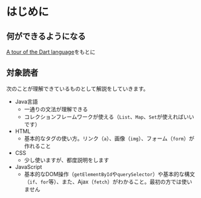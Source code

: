 # はじめに

## 何ができるようになる

[A tour of the Dart language](https://dart.dev/guides/language/language-tour)をもとに

## 対象読者

次のことが理解できているものとして解説をしていきます。

- Java言語
    - 一通りの文法が理解できる
    - コレクションフレームワークが使える（`List`、`Map`、`Set`が使えればいいです）
- HTML
    - 基本的なタグの使い方。リンク（`a`）、画像（`img`）、フォーム（`form`）が作れること
- CSS
    - 少し使いますが、都度説明をします
- JavaScript
    - 基本的なDOM操作（`getElementById`や`querySelector`）や基本的な構文（`if`、`for`等）、また、Ajax（`fetch`）がわかること。最初の方では使いません
